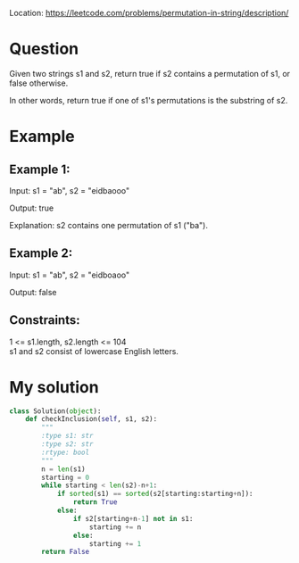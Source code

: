 Location: https://leetcode.com/problems/permutation-in-string/description/
# Question
Given two strings s1 and s2, return true if s2 contains a permutation of s1, or false otherwise.

In other words, return true if one of s1's permutations is the substring of s2.
# Example

## Example 1:

Input: s1 = "ab", s2 = "eidbaooo"

Output: true

Explanation: s2 contains one permutation of s1 ("ba").

## Example 2:

Input: s1 = "ab", s2 = "eidboaoo"

Output: false

## Constraints:

1 <= s1.length, s2.length <= 104\
s1 and s2 consist of lowercase English letters.
 

# My solution 
```python
class Solution(object):
    def checkInclusion(self, s1, s2):
        """
        :type s1: str
        :type s2: str
        :rtype: bool
        """
        n = len(s1)
        starting = 0
        while starting < len(s2)-n+1:
            if sorted(s1) == sorted(s2[starting:starting+n]):
                return True
            else:
                if s2[starting+n-1] not in s1:
                    starting += n
                else:
                    starting += 1
        return False
```
